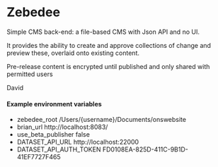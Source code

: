 # Zebedee

Simple CMS back-end: a file-based CMS with Json API and no UI.

It provides the ability to create and approve collections of change and preview these, overlaid onto existing content.

Pre-release content is encrypted until published and only shared with permitted users

David

#### Example environment variables
- zebedee_root    /Users/{username}/Documents/onswebsite
- brian_url   http://localhost:8083/
- use_beta_publisher   false
- DATASET_API_URL http://localhost:22000
- DATASET_API_AUTH_TOKEN FD0108EA-825D-411C-9B1D-41EF7727F465
